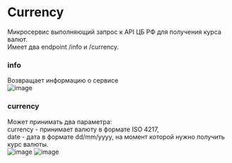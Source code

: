 # Currency
Микросервис выполняющий запрос к API ЦБ РФ для получения курса валют.  
Имеет два endpoint /info и /currency.  
### info
Возвращает информацию о сервисе  
![image](https://github.com/user-attachments/assets/7a891af2-d7ee-4ac1-94ad-352c4a2484d5)
### currency
Может принимать два параметра:  
сurrency - принимает валюту в формате ISO 4217,  
date - дата в формате dd/mm/yyyy, на момент которой нужно получить курс валюты.  
![image](https://github.com/user-attachments/assets/f5d89d8b-938d-46b4-b0e8-55baf1b3a95a)
![image](https://github.com/user-attachments/assets/69927e34-62eb-4c6d-bf0c-753f5a9ba762)
